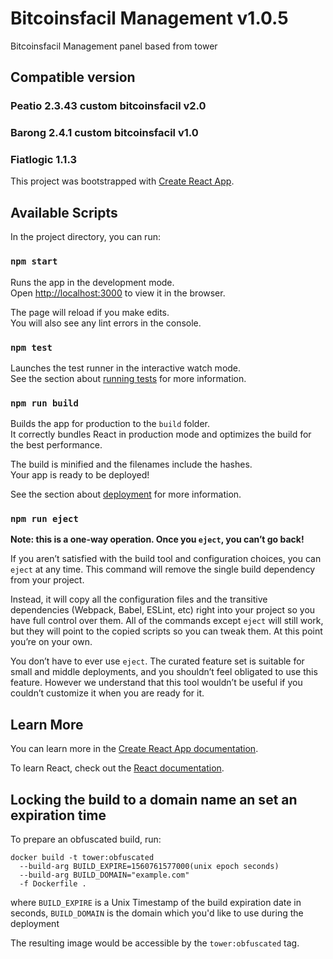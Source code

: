 # Bitcoinsfacil Management v1.0.5

Bitcoinsfacil Management panel based from tower

## Compatible version
### Peatio 2.3.43 custom bitcoinsfacil v2.0
### Barong 2.4.1 custom bitcoinsfacil v1.0
### Fiatlogic 1.1.3

This project was bootstrapped with [Create React App](https://github.com/facebook/create-react-app).

## Available Scripts

In the project directory, you can run:

### `npm start`

Runs the app in the development mode.<br>
Open [http://localhost:3000](http://localhost:3000) to view it in the browser.

The page will reload if you make edits.<br>
You will also see any lint errors in the console.

### `npm test`

Launches the test runner in the interactive watch mode.<br>
See the section about [running tests](https://facebook.github.io/create-react-app/docs/running-tests) for more information.

### `npm run build`

Builds the app for production to the `build` folder.<br>
It correctly bundles React in production mode and optimizes the build for the best performance.

The build is minified and the filenames include the hashes.<br>
Your app is ready to be deployed!

See the section about [deployment](https://facebook.github.io/create-react-app/docs/deployment) for more information.

### `npm run eject`

**Note: this is a one-way operation. Once you `eject`, you can’t go back!**

If you aren’t satisfied with the build tool and configuration choices, you can `eject` at any time. This command will remove the single build dependency from your project.

Instead, it will copy all the configuration files and the transitive dependencies (Webpack, Babel, ESLint, etc) right into your project so you have full control over them. All of the commands except `eject` will still work, but they will point to the copied scripts so you can tweak them. At this point you’re on your own.

You don’t have to ever use `eject`. The curated feature set is suitable for small and middle deployments, and you shouldn’t feel obligated to use this feature. However we understand that this tool wouldn’t be useful if you couldn’t customize it when you are ready for it.

## Learn More

You can learn more in the [Create React App documentation](https://facebook.github.io/create-react-app/docs/getting-started).

To learn React, check out the [React documentation](https://reactjs.org/).

## Locking the build to a domain name an set an expiration time

To prepare an obfuscated build, run:

```
docker build -t tower:obfuscated
  --build-arg BUILD_EXPIRE=1560761577000(unix epoch seconds)
  --build-arg BUILD_DOMAIN="example.com"
  -f Dockerfile .
```
where `BUILD_EXPIRE` is a Unix Timestamp of the build expiration date in seconds, `BUILD_DOMAIN` is the domain which you'd like to use during the deployment

The resulting image would be accessible by the `tower:obfuscated` tag.


